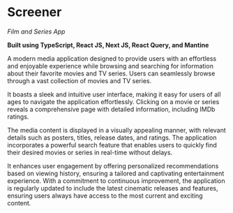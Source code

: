 # Screener

*Film and Series App*

**Built using TypeScript, React JS, Next JS, React Query, and Mantine**

A modern media application designed to provide users with an effortless and enjoyable experience while browsing and searching for information about their favorite movies and TV series. Users can seamlessly browse through a vast collection of movies and TV series.

It boasts a sleek and intuitive user interface, making it easy for users of all ages to navigate the application effortlessly. Clicking on a movie or series reveals a comprehensive page with detailed information, including IMDb ratings.

The media content is displayed in a visually appealing manner, with relevant details such as posters, titles, release dates, and ratings. The application incorporates a powerful search feature that enables users to quickly find their desired movies or series in real-time without delays.

It enhances user engagement by offering personalized recommendations based on viewing history, ensuring a tailored and captivating entertainment experience. With a commitment to continuous improvement, the application is regularly updated to include the latest cinematic releases and features, ensuring users always have access to the most current and exciting content.
